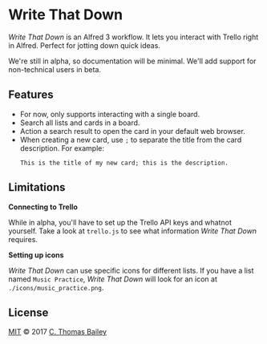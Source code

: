 # Write That Down

*Write That Down* is an Alfred 3 workflow. It lets you interact with Trello right in Alfred. Perfect for jotting down quick ideas.

We're still in alpha, so documentation will be minimal. We'll add support for non-technical users in beta.

## Features

- For now, only supports interacting with a single board.
- Search all lists and cards in a board.
- Action a search result to open the card in your default web browser.
- When creating a new card, use `;` to separate the title from the card description. For example:
  ```
  This is the title of my new card; this is the description.
  ```

## Limitations

**Connecting to Trello**

While in alpha, you'll have to set up the Trello API keys and whatnot yourself. Take a look at `trello.js` to see what information *Write That Down* requires.

**Setting up icons**

*Write That Down* can use specific icons for different lists. If you have a list named `Music Practice`, *Write That Down* will look for an icon at `./icons/music_practice.png`.

## License

[MIT](https://opensource.org/licenses/MIT) © 2017 [C. Thomas Bailey](https://github.com/noise-machines)
